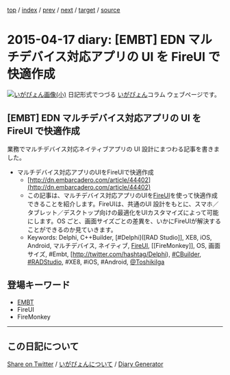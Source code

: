[top](https://igapyon.github.io/diary/) 
 / [index](https://igapyon.github.io/diary/2015/index.html) 
 / [prev](https://igapyon.github.io/diary/2015/ig150416.html) 
 / [next](https://igapyon.github.io/diary/2015/ig150418.html) 
 / [target](https://igapyon.github.io/diary/2015/ig150417.html) 
 / [source](https://github.com/igapyon/diary/blob/gh-pages/2015/ig150417.html.src.md) 

2015-04-17 diary: [EMBT] EDN マルチデバイス対応アプリの UI を FireUI で快適作成
=====================================================================================================
[![いがぴょん画像(小)](https://igapyon.github.io/diary/images/iga200306s.jpg "いがぴょん")](https://igapyon.github.io/diary/memo/memoigapyon.html) 日記形式でつづる [いがぴょん](https://igapyon.github.io/diary/memo/memoigapyon.html)コラム ウェブページです。

## [EMBT] EDN マルチデバイス対応アプリの UI を FireUI で快適作成

業務でマルチデバイス対応ネイティブアプリの UI 設計にまつわる記事を書きました。

* マルチデバイス対応アプリのUIをFireUIで快適作成
  * [http://dn.embarcadero.com/article/44402](http://dn.embarcadero.com/article/44402)
  * この記事は、マルチデバイス対応アプリのUIを[FireUI](https://www.embarcadero.com/jp/products/rad-studio/fireui)を使って快適作成できることを紹介します。FireUIは、共通のUI 設計をもとに、スマホ／タブレット／デスクトップ向けの最適化をUIカスタマイズによって可能にします。OS ごと、画面サイズごとの差異を、いかにFireUIが解決することができるのか見ていきます。
  * Keywords:  Delphi, C++Builder, [#Delphi]([RAD Studio]], XE8, iOS, Android, マルチデバイス, ネイティブ, [FireUI](https://www.embarcadero.com/jp/products/rad-studio/fireui), [[FireMonkey]], OS, 画面サイズ, #Embt, [http://twitter.com/hashtag/Delphi), [#CBuilder](http://twitter.com/hashtag/CBuilder), [#RADStudio](http://twitter.com/hashtag/RADStudio), #XE8, #iOS, #Android, [@ToshikiIga](http://twitter.com/ToshikiIga)

## 登場キーワード

* [EMBT](https://igapyon.github.io/diary/keyword/embt.html)
* FireUI
* FireMonkey

----------------------------------------------------------------------------------------------------

## この日記について

[Share on Twitter](https://twitter.com/intent/tweet?hashtags=igapyon%2Cdiary%2C%E3%81%84%E3%81%8C%E3%81%B4%E3%82%87%E3%82%93%2CEMBT%2CFireUI%2CFireUI%2CFireMonkey&text=%5BEMBT%5D+EDN+%E3%83%9E%E3%83%AB%E3%83%81%E3%83%87%E3%83%90%E3%82%A4%E3%82%B9%E5%AF%BE%E5%BF%9C%E3%82%A2%E3%83%97%E3%83%AA%E3%81%AE+UI+%E3%82%92+FireUI+%E3%81%A7%E5%BF%AB%E9%81%A9%E4%BD%9C%E6%88%90&url=https%3A%2F%2Figapyon.github.io%2Fdiary%2F2015%2Fig150417.html) / [いがぴょんについて](https://igapyon.github.io/diary/memo/memoigapyon.html) / [Diary Generator](https://github.com/igapyon/igapyonv3)
